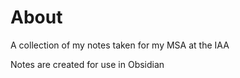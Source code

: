 # About

A collection of my notes taken for my MSA at the IAA

Notes are created for use in Obsidian
